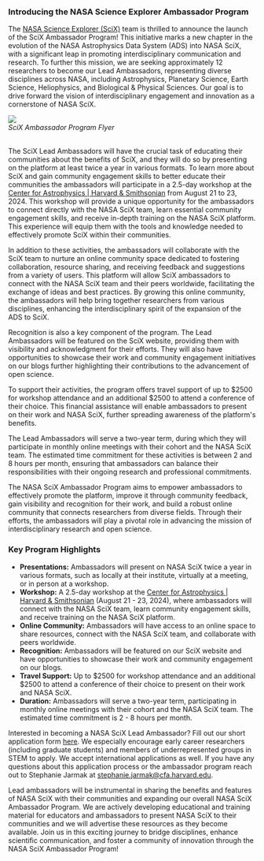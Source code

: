 ### Introducing the NASA Science Explorer Ambassador Program

The [NASA Science Explorer (SciX)](https://scixplorer.org) team is thrilled to announce the launch of the SciX Ambassador Program! This initiative marks a new chapter in the evolution of the NASA Astrophysics Data System (ADS) into NASA SciX, with a significant leap in promoting interdisciplinary communication and research. To further this mission, we are seeking approximately 12 researchers to become our Lead Ambassadors, representing diverse disciplines across NASA, including Astrophysics, Planetary Science, Earth Science, Heliophysics, and Biological & Physical Sciences. Our goal is to drive forward the vision of interdisciplinary engagement and innovation as a cornerstone of NASA SciX.

<div class="text-center">
    <img class="img-thumbnail" src="{{ site.baseurl }}/blog/images/SciX_AmbassadorProgram_Flyer.png" />
<br>
<em>SciX Ambassador Program Flyer
</em>
</div>
<br>

The SciX Lead Ambassadors will have the crucial task of educating their communities about the benefits of SciX, and they will do so by presenting on the platform at least twice a year in various formats. To learn more about SciX and gain community engagement skills to better educate their communities the ambassadors will participate in a 2.5-day workshop at the [Center for Astrophysics \| Harvard & Smithsonian](https://www.cfa.harvard.edu/) from August 21 to 23, 2024. This workshop will provide a unique opportunity for the ambassadors to connect directly with the NASA SciX team, learn essential community engagement skills, and receive in-depth training on the NASA SciX platform. This experience will equip them with the tools and knowledge needed to effectively promote SciX within their communities.

In addition to these activities, the ambassadors will collaborate with the SciX team to nurture an online community space dedicated to fostering collaboration, resource sharing, and receiving feedback and suggestions from a variety of users. This platform will allow SciX ambassadors to connect with the NASA SciX team and their peers worldwide, facilitating the exchange of ideas and best practices. By growing this online community, the ambassadors will help bring together researchers from various disciplines, enhancing the interdisciplinary spirit of the expansion of the ADS to SciX.

Recognition is also a key component of the program. The Lead Ambassadors will be featured on the SciX website, providing them with visibility and acknowledgment for their efforts. They will also have opportunities to showcase their work and community engagement initiatives on our blogs further highlighting their contributions to the advancement of open science.

To support their activities, the program offers travel support of up to $2500 for workshop attendance and an additional $2500 to attend a conference of their choice. This financial assistance will enable ambassadors to present on their work and NASA SciX, further spreading awareness of the platform's benefits.

The Lead Ambassadors will serve a two-year term, during which they will participate in monthly online meetings with their cohort and the NASA SciX team. The estimated time commitment for these activities is between 2 and 8 hours per month, ensuring that ambassadors can balance their responsibilities with their ongoing research and professional commitments.

The NASA SciX Ambassador Program aims to empower ambassadors to effectively promote the platform, improve it through community feedback, gain visibility and recognition for their work, and build a robust online community that connects researchers from diverse fields. Through their efforts, the ambassadors will play a pivotal role in advancing the mission of interdisciplinary research and open science.

### Key Program Highlights

- **Presentations:** Ambassadors will present on NASA SciX twice a year in various formats, such as locally at their institute, virtually at a meeting, or in person at a workshop.
- **Workshop:** A 2.5-day workshop at the [Center for Astrophysics \| Harvard & Smithsonian](https://www.cfa.harvard.edu/) (August 21 - 23, 2024), where ambassadors will connect with the NASA SciX team, learn community engagement skills, and receive training on the NASA SciX platform.
- **Online Community:** Ambassadors will have access to an online space to share resources, connect with the NASA SciX team, and collaborate with peers worldwide.
- **Recognition:** Ambassadors will be featured on our SciX website and have opportunities to showcase their work and community engagement on our blogs.
- **Travel Support:** Up to $2500 for workshop attendance and an additional $2500 to attend a conference of their choice to present on their work and NASA SciX.
- **Duration:** Ambassadors will serve a two-year term, participating in monthly online meetings with their cohort and the NASA SciX team. The estimated time commitment is 2 - 8 hours per month.

Interested in becoming a NASA SciX Lead Ambassador? Fill out our short application form [here](https://docs.google.com/forms/d/e/1FAIpQLSeMmhfklhEDl7sc2uP9Tk7hSQrSjHiTBwL42FIeuYB5L4dOBA/viewform). We especially encourage early career researchers (including graduate students) and members of underrepresented groups in STEM to apply. We accept international applications as well. If you have any questions about this application process or the ambassador program reach out to Stephanie Jarmak at stephanie.jarmak@cfa.harvard.edu.

Lead ambassadors will be instrumental in sharing the benefits and features of NASA SciX with their communities and expanding our overall NASA SciX Ambassador Program. We are actively developing educational and training material for educators and ambassadors to present NASA SciX to their communities and we will advertise these resources as they become available. Join us in this exciting journey to bridge disciplines, enhance scientific communication, and foster a community of innovation through the NASA SciX Ambassador Program!

